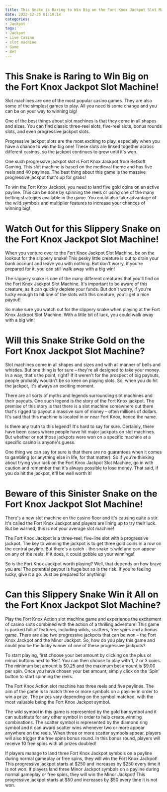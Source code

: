 ```yaml
---
title: This Snake is Raring to Win Big on the Fort Knox Jackpot Slot Machine!
date: 2022-12-25 01:19:14
categories:
- Jackpot
tags:
- Jackpot
- Live Casino
- slot machine
- Game
- Bet
---
```



#  This Snake is Raring to Win Big on the Fort Knox Jackpot Slot Machine!



Slot machines are one of the most popular casino games. They are also some of the simplest games to play. All you need is some change and you can be on your way to winning big!

One of the best things about slot machines is that they come in all shapes and sizes. You can find classic three-reel slots, five-reel slots, bonus rounds slots, and even progressive jackpot slots.

Progressive jackpot slots are the most exciting to play, especially when you have a chance to win the big one! These slots are linked together across different casinos, so the jackpot continues to grow until it's won.

One such progressive jackpot slot is Fort Knox Jackpot from BetSoft Gaming. This slot machine is based on the medieval theme and has five reels and 40 paylines. The best thing about this game is the massive progressive jackpot that's up for grabs!

To win the Fort Knox Jackpot, you need to land five gold coins on an active payline. This can be done by spinning the reels or using one of the many betting strategies available in the game. You could also take advantage of the wild symbols and multiplier features to increase your chances of winning big!

#  Watch Out for this Slippery Snake on the Fort Knox Jackpot Slot Machine!

When you venture over to the Fort Knox Jackpot Slot Machine, be on the lookout for the slippery snake! This pesky little creature is out to drain your bank account and leave you with nothing. But don't worry, if you're prepared for it, you can still walk away with a big win!

The slippery snake is one of the many different creatures that you'll find on the Fort Knox Jackpot Slot Machine. It's important to be aware of this creature, as it can quickly deplete your funds. But don't worry, if you're lucky enough to hit one of the slots with this creature, you'll get a nice payout!

So make sure you watch out for the slippery snake when playing at the Fort Knox Jackpot Slot Machine. With a little bit of luck, you could walk away with a big win!

#  Will this Snake Strike Gold on the Fort Knox Jackpot Slot Machine?



Slot machines come in all shapes and sizes and with all manner of bells and whistles. But one thing is for sure – they're all designed to take your money. In a way, that's the point, right? If it weren't for the prospect of big payouts, people probably wouldn't be so keen on playing slots. So, when you do hit the jackpot, it's always an exciting moment.

There are all sorts of myths and legends surrounding slot machines and their payouts. One such legend is the story of the Fort Knox jackpot. The premise of this story is that there is a slot machine somewhere out there that's rigged to payout a massive sum of money – often millions of dollars. It's said that this machine is located in or near Fort Knox, hence the name.

Is there any truth to this legend? It's hard to say for sure. Certainly, there have been cases where people have hit major jackpots on slot machines. But whether or not those jackpots were won on a specific machine at a specific casino is anyone's guess.

One thing we can say for sure is that there are no guarantees when it comes to gambling (or anything else in life, for that matter). So if you're thinking about trying your luck on the Fort Knox Jackpot Slot Machine, go in with caution and remember that it's always possible to lose money. That said, if you do hit the jackpot, it'll be well worth it!

#  Beware of this Sinister Snake on the Fort Knox Jackpot Slot Machine!

There's a new slot machine on the casino floor and it's causing quite a stir. It's called the Fort Knox Jackpot and players are lining up to try their luck. But be warned, this is not your average slot machine!

The Fort Knox Jackpot is a three-reel, five-line slot with a progressive jackpot. The key to winning the jackpot is to get three gold coins in a row on the central payline. But there's a catch - the snake is wild and can appear on any of the reels. If it does, it could gobble up your winnings!

So is the Fort Knox Jackpot worth playing? Well, that depends on how brave you are! The potential payout is huge but so is the risk. If you're feeling lucky, give it a go. Just be prepared for anything!

#  Can this Slippery Snake Win it All on the Fort Knox Jackpot Slot Machine?

Play the Fort Knox Action slot machine game and experience the excitement of casino slots combined with the action of a thrilling adventure! This game is packed full of features, including wilds, scatters, free spins and a bonus game. There are also two progressive jackpots that can be won – the Fort Knox Jackpot and the Minor Jackpot. So, how do you play this game and could you be the lucky winner of one of these progressive jackpots?

To start playing, first choose your bet amount by clicking on the plus or minus buttons next to ‘Bet’. You can then choose to play with 1, 2 or 3 coins. The minimum bet amount is $0.25 and the maximum bet amount is $9.00 per spin. Once you have chosen your bet amount, simply click on the ‘Spin’ button to start spinning the reels.

The Fort Knox Action slot machine has three reels and five paylines. The aim of the game is to match three or more symbols on a payline in order to win a prize. The prizes vary depending on the symbol matched, with the most valuable being the Fort Knox Jackpot symbol.

The wild symbol in this game is represented by the gold bar symbol and it can substitute for any other symbol in order to help create winning combinations. The scatter symbol is represented by the diamond ring symbol and it can award scatter wins whenever two or more appear anywhere on the reels. When three or more scatter symbols appear, players will also trigger the free spins bonus round. In this bonus round, players will receive 10 free spins with all prizes doubled!

If players manage to land three Fort Knox Jackpot symbols on a payline during normal gameplay or free spins, they will win the Fort Knox Jackpot! This progressive jackpot starts at $250 and increases by $250 every time it is not won. If players land three Minor Jackpot symbols on a payline during normal gameplay or free spins, they will win the Minor Jackpot! This progressive jackpot starts at $50 and increases by $50 every time it is not won.